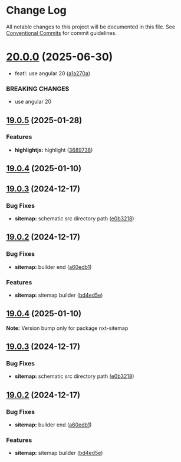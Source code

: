 # Change Log

All notable changes to this project will be documented in this file.
See [Conventional Commits](https://conventionalcommits.org) for commit guidelines.

# [20.0.0](https://github.com/Liquid-JS/nxt-components/compare/v19.1.0...v20.0.0) (2025-06-30)

* feat!: use angular 20 ([a1a270a](https://github.com/Liquid-JS/nxt-components/commit/a1a270a73d9a8c9d4ad92ef85faaadef720a705c))

### BREAKING CHANGES

* use angular 20

## [19.0.5](https://github.com/Liquid-JS/nxt-components/compare/v14.0.0...v19.0.5) (2025-01-28)

### Features

* **highlightjs:** highlight ([3689738](https://github.com/Liquid-JS/nxt-components/commit/36897384401315aa3203a2fd7a027582d0824b70))

## [19.0.4](https://github.com/Liquid-JS/nxt-components/compare/v13.0.0...v19.0.4) (2025-01-10)

## [19.0.3](https://github.com/Liquid-JS/nxt-components/compare/v19.0.2...v19.0.3) (2024-12-17)

### Bug Fixes

* **sitemap:** schematic src directory path ([e0b3218](https://github.com/Liquid-JS/nxt-components/commit/e0b321822a3aa20bbd7885f5469a38b964f299dc))

## [19.0.2](https://github.com/Liquid-JS/nxt-components/compare/v19.0.1...v19.0.2) (2024-12-17)

### Bug Fixes

* **sitemap:** builder end ([a60edb1](https://github.com/Liquid-JS/nxt-components/commit/a60edb123442072566ae448c93328f7db1949b2a))

### Features

* **sitemap:** sitemap builder ([bd4ed5e](https://github.com/Liquid-JS/nxt-components/commit/bd4ed5ee374263e6282d13f57fb9d8547af3963b))

## [19.0.4](https://github.com/Liquid-JS/nxt-components/compare/v19.0.3...v19.0.4) (2025-01-10)

**Note:** Version bump only for package nxt-sitemap

## [19.0.3](https://github.com/Liquid-JS/nxt-components/compare/v19.0.2...v19.0.3) (2024-12-17)

### Bug Fixes

* **sitemap:** schematic src directory path ([e0b3218](https://github.com/Liquid-JS/nxt-components/commit/e0b321822a3aa20bbd7885f5469a38b964f299dc))

## [19.0.2](https://github.com/Liquid-JS/nxt-components/compare/v19.0.1...v19.0.2) (2024-12-17)

### Bug Fixes

* **sitemap:** builder end ([a60edb1](https://github.com/Liquid-JS/nxt-components/commit/a60edb123442072566ae448c93328f7db1949b2a))

### Features

* **sitemap:** sitemap builder ([bd4ed5e](https://github.com/Liquid-JS/nxt-components/commit/bd4ed5ee374263e6282d13f57fb9d8547af3963b))
